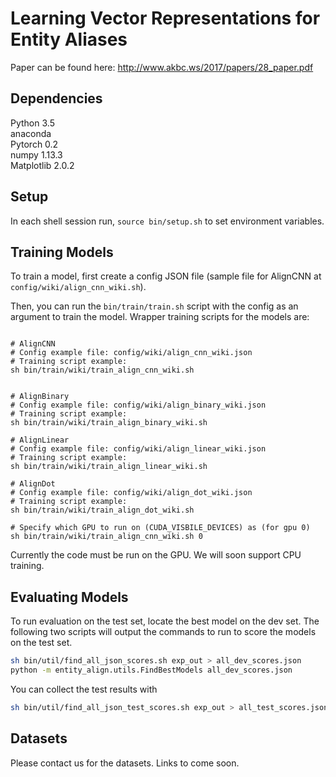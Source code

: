 # Learning Vector Representations for Entity Aliases #

Paper can be found here: http://www.akbc.ws/2017/papers/28_paper.pdf

## Dependencies ##
Python 3.5\
anaconda\
Pytorch 0.2\
numpy 1.13.3\
Matplotlib 2.0.2


## Setup ##

In each shell session run, `source bin/setup.sh` to set environment variables.

## Training Models ##

To train a model, first create a config JSON file (sample file for AlignCNN at `config/wiki/align_cnn_wiki.sh`).

Then, you can run the `bin/train/train.sh` script with the config as an argument to train the model. 
Wrapper training scripts for the models are:

```

# AlignCNN
# Config example file: config/wiki/align_cnn_wiki.json
# Training script example: 
sh bin/train/wiki/train_align_cnn_wiki.sh


# AlignBinary
# Config example file: config/wiki/align_binary_wiki.json
# Training script example: 
sh bin/train/wiki/train_align_binary_wiki.sh

# AlignLinear
# Config example file: config/wiki/align_linear_wiki.json
# Training script example:
sh bin/train/wiki/train_align_linear_wiki.sh

# AlignDot
# Config example file: config/wiki/align_dot_wiki.json
# Training script example: 
sh bin/train/wiki/train_align_dot_wiki.sh

# Specify which GPU to run on (CUDA_VISBILE_DEVICES) as (for gpu 0)
sh bin/train/wiki/train_align_cnn_wiki.sh 0 
```

Currently the code must be run on the GPU. We will soon support CPU training.

## Evaluating Models ##

To run evaluation on the test set, locate the best model on the dev set. The following two scripts will output the 
commands to run to score the models on the test set.

```bash
sh bin/util/find_all_json_scores.sh exp_out > all_dev_scores.json
python -m entity_align.utils.FindBestModels all_dev_scores.json
```

You can collect the test results with

```bash
sh bin/util/find_all_json_test_scores.sh exp_out > all_test_scores.json
```

## Datasets ##

Please contact us for the datasets. Links to come soon.
